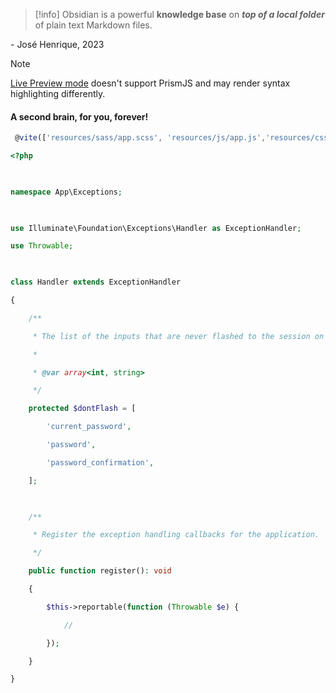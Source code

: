 
>[!info]
>Obsidian is a powerful **knowledge base** on ***top of a  local folder*** of plain text Markdown files.

\- José Henrique, 2023

>[!note]
>[Live Preview mode](https://help.obsidian.md/Live+preview+update) doesn't support PrismJS and may render syntax highlighting differently.
#### A second brain, for you, forever!

```js
 @vite(['resources/sass/app.scss', 'resources/js/app.js','resources/css/app.css'])
```
```php
<?php

  

namespace App\Exceptions;

  

use Illuminate\Foundation\Exceptions\Handler as ExceptionHandler;

use Throwable;

  

class Handler extends ExceptionHandler

{

    /**

     * The list of the inputs that are never flashed to the session on validation exceptions.

     *

     * @var array<int, string>

     */

    protected $dontFlash = [

        'current_password',

        'password',

        'password_confirmation',

    ];

  

    /**

     * Register the exception handling callbacks for the application.

     */

    public function register(): void

    {

        $this->reportable(function (Throwable $e) {

            //

        });

    }

}
```
